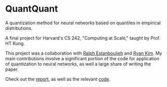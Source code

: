 # QuantQuant

A quantization method for neural networks based on quantiles in empirical distributions.

A final project for Harvard's CS 242, "Computing at Scale," taught by Prof. HT Kung.

This project was a collaboration with [Ralph Estanboulieh](https://github.com/RalphEST) and [Ryan Kim](https://github.com/rkhkim). My main contributions involve a significant portion of the code for application of quantization to neural networks, as well a large share of writing the paper.

Check out the [report](https://github.com/lukekenworthy/QuantQuant/blob/main/report.pdf), as well as the relevant [code](https://github.com/lukekenworthy/QuantQuant/blob/main/notebook.ipynb).
